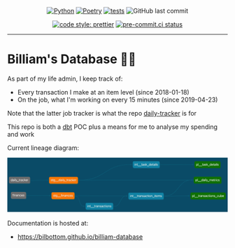 <div align="center">

[![Python](https://img.shields.io/badge/python-3.11-blue.svg)](https://www.python.org/downloads/release/python-3110/)
[![Poetry](https://img.shields.io/endpoint?url=https://python-poetry.org/badge/v0.json)](https://python-poetry.org/)
[![tests](https://github.com/Bilbottom/billiam-database/actions/workflows/tests.yaml/badge.svg)](https://github.com/Bilbottom/billiam-database/actions/workflows/tests.yaml)
![GitHub last commit](https://img.shields.io/github/last-commit/Bilbottom/billiam-database)

[![code style: prettier](https://img.shields.io/badge/code_style-prettier-ff69b4.svg?style=flat-square)](https://github.com/prettier/prettier)
[![pre-commit.ci status](https://results.pre-commit.ci/badge/github/Bilbottom/billiam-database/main.svg)](https://results.pre-commit.ci/latest/github/Bilbottom/billiam-database/main)

</div>

---

# Billiam's Database 🧙‍♂️

As part of my life admin, I keep track of:

- Every transaction I make at an item level (since 2018-01-18)
- On the job, what I'm working on every 15 minutes (since 2019-04-23)

Note that the latter job tracker is what the repo [daily-tracker](https://github.com/Bilbottom/daily-tracker) is for

This repo is both a [dbt](https://www.getdbt.com/) POC plus a means for me to analyse my spending and work

Current lineage diagram:

![lineage-diagrams](billiam_database/assets/dbt-dag.png)

Documentation is hosted at:

- https://bilbottom.github.io/billiam-database
